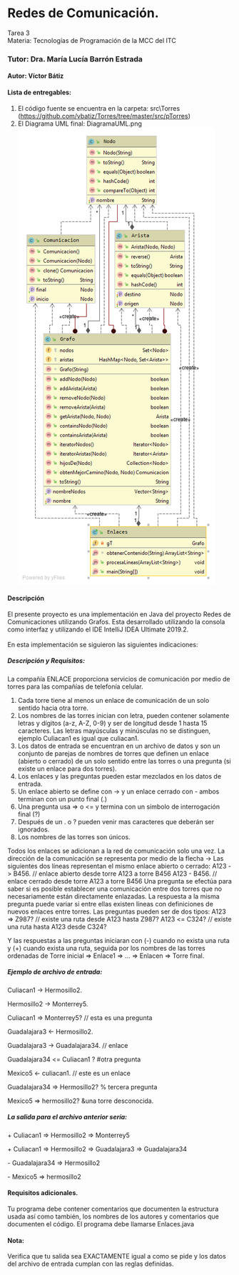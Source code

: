 # Redes de Comunicación.
Tarea 3<br>
Materia: Tecnologías de Programación de la MCC del ITC
<br>
### Tutor: Dra. María Lucía Barrón Estrada ##

#### Autor: Víctor Bátiz

#### Lista de entregables:
1. El código fuente se encuentra en la carpeta: src\Torres (https://github.com/vbatiz/Torres/tree/master/src/pTorres)
2. El Diagrama UML final: DiagramaUML.png 
![alt text](https://github.com/vbatiz/Torres/blob/master/DiagramaUML.png)

#### Descripción
El presente proyecto es una implementación en Java del proyecto Redes de Comunicaciones utilizando Grafos. Esta desarrollado utilizando la consola como interfaz y utilizando el IDE IntelliJ IDEA Ultimate 2019.2.
<br><br>
En esta implementación se siguieron las siguientes indicaciones:
##### Descripción y Requisitos:
La compañía ENLACE proporciona servicios de comunicación por medio de torres para las compañías de telefonía celular.
1. Cada torre tiene al menos un enlace de comunicación de un solo sentido hacia otra torre. 
2. Los nombres de las torres inician con letra, pueden contener solamente letras y dígitos (a-z, A-Z, 0-9) y ser de longitud desde 1 hasta 15 caracteres. Las letras mayúsculas y minúsculas no se distinguen, ejemplo Culiacan1 es igual que culiacan1.
3. Los datos de entrada se encuentran en un archivo de datos y son un conjunto de parejas de nombres de torres que definen un enlace (abierto o cerrado) de un solo sentido entre las torres o una pregunta (si existe un enlace para dos torres).
4. Los enlaces y las preguntas pueden estar mezclados en los datos de entrada.
5. Un enlace abierto se define con -> y un enlace cerrado con - ambos terminan con un punto final (.)
6. Una pregunta usa => o <= y termina con un símbolo de interrogación final (?)
7. Después de un . o ? pueden venir mas caracteres que deberán ser ignorados.
8. Los nombres de las torres son únicos.

Todos los enlaces se adicionan a la red de comunicación solo una vez. La dirección de la comunicación se representa por medio de la flecha -> Las siguientes dos líneas representan el mismo enlace abierto o cerrado:
A123 -> B456. // enlace abierto desde torre A123 a torre B456
A123 - B456. // enlace cerrado desde torre A123 a torre B456
Una pregunta se efectúa para saber si es posible establecer una comunicación entre dos torres que no necesariamente están directamente enlazadas. La respuesta a la misma pregunta puede variar si entre ellas existen líneas con definiciones de nuevos enlaces entre torres. Las preguntas pueden ser de dos tipos:
A123 => Z987? // existe una ruta desde A123 hasta Z987?
A123 <= C324? // existe una ruta hasta A123 desde C324?

Y las respuestas a las preguntas iniciaran con (-) cuando no exista una ruta y (+) cuando exista una ruta, seguida por los nombres de las torres ordenadas de Torre inicial => Enlace1 => … => Enlacen => Torre final.

##### Ejemplo de archivo de entrada:

Culiacan1 -> Hermosillo2.

Hermosillo2 -> Monterrey5.

Culiacan1 => Monterrey5? // esta es una pregunta

Guadalajara3 <- Hermosillo2.

Guadalajara3 -> Guadalajara34. // enlace

Guadalajara34 <= Culiacan1 ? #otra pregunta

Mexico5 <- culiacan1. // este es un enlace

Guadalajara34 => Hermosillo2? % tercera pregunta

Mexico5 => hermosillo2? &una torre desconocida.


##### La salida para el archivo anterior sería:

\+ Culiacan1 => Hermosillo2 => Monterrey5

\+ Culiacan1 => Hermosillo2 => Guadalajara3 => Guadalajara34

\- Guadalajara34 => Hermosillo2

\- Mexico5 => hermosillo2

#### Requisitos adicionales.

Tu programa debe contener comentarios que documenten la estructura usada así como también, los nombres de los autores y comentarios que documenten el código.
El programa debe llamarse Enlaces.java

#### Nota: 
Verifica que tu salida sea EXACTAMENTE igual a como se pide y los datos del archivo de entrada cumplan con las reglas definidas.
<br>
